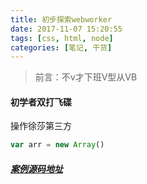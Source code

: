 ```yaml
---
title: 初步探索webworker
date: 2017-11-07 15:20:55
tags: [css, html, node]
categories: [笔记, 干货]
---
```


>前言：不v才下班V型从VB

#### 初学者双打飞碟
<!-- more -->
操作徐莎第三方


```js
var arr = new Array()
```

##### [案例源码地址](https://github.com/formattedzzz/H5-web-Worker-exploer)
